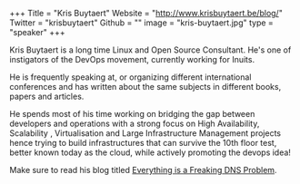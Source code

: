 +++
Title = "Kris Buytaert"
Website = "http://www.krisbuytaert.be/blog/"
Twitter = "krisbuytaert"
Github = ""
image = "kris-buytaert.jpg"
type = "speaker"
+++

Kris Buytaert is a long time Linux and Open Source Consultant. He's one of instigators of
the DevOps movement, currently working for Inuits.

He is frequently speaking at, or organizing different international conferences and has
written about the same subjects in different books, papers and articles.

He spends most of his time working on bridging the gap between developers and operations
with a strong focus on High Availability, Scalability , Virtualisation and Large
Infrastructure Management projects hence trying to build infrastructures that can survive
the 10th floor test, better known today as the cloud, while actively promoting the devops
idea!

Make sure to read his blog titled [Everything is a Freaking DNS Problem](http://www.krisbuytaert.be/blog/).
